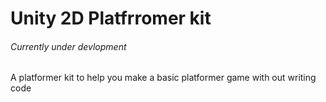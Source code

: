 # Unity 2D Platfrromer kit

###### Currently under devlopment
A platformer kit to help you make a basic platformer game with out writing code
